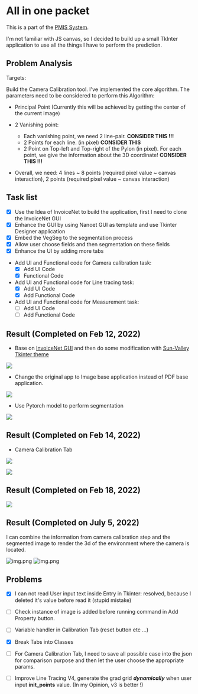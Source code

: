 # All in one packet

This is a part of the [PMIS System](http://pmisptc2.com.vn:3000/login).


I'm not familiar with JS canvas, so I decided to build up a small TkInter application to use all the things I have 
to perform the prediction. 

## Problem Analysis
Targets:

Build the Camera Calibration tool. I've implemented the core algorithm. The parameters need to be considered to
perform this Algorithm:
  * Principal Point (Currently this will be achieved by getting the center of the current image)
  * 2 Vanishing point:
    * Each vanishing point, we need 2 line-pair. **CONSIDER THIS !!!**
    * 2 Points for each line. (in pixel) **CONSIDER THIS**
    * 2 Point on Top-left and Top-right of the Pylon (in pixel). For each point, we give the information about the 3D coordinate! **CONSIDER THIS !!!**

  * Overall, we need: 4 lines ~ 8 points (required pixel value ~ canvas interaction), 2 points (required pixel value ~ canvas interaction) 



## Task list
- [x] Use the Idea of InvoiceNet to build the application, first I need to clone the InvoiceNet GUI
- [x] Enhance the GUI by using Nanoet GUI as template and use Tkinter Designer application
- [x] Embed the VegSeg to the segmentation process
- [x] Allow user choose fields and then segmentation on these fields
- [x] Enhance the UI by adding more tabs

* Add UI and Functional code for Camera calibration task:
  - [x] Add UI Code
  - [x] Functional Code
* Add UI and Functional code for Line tracing task:
  - [x] Add UI Code 
  - [x] Add Functional Code  
* Add UI and Functional code for Measurement task:
  - [ ] Add UI Code
  - [ ] Add Functional Code

## Result (Completed on Feb 12, 2022)
* Base on [InvoiceNet GUI](https://github.com/naiveHobo/InvoiceNet) and then do some modification with [Sun-Valley Tkinter theme](https://github.com/rdbende/Sun-Valley-ttk-theme)

![](./readme_images/im1.png)

* Change the original app to Image base application instead of PDF base application.

![](./readme_images/im2.png)

* Use Pytorch model to perform segmentation

![](./readme_images/im3.png)


## Result (Completed on Feb 14, 2022)
* Camera Calibration Tab

![](./readme_images/im4.png)

![](./readme_images/im5.png)

## Result (Completed on Feb 18, 2022)

![](./readme_images/im6.png)


## Result (Completed on July 5, 2022)

I can combine the information from camera calibration step and the segmented image to render the 3d of the environment 
where the camera is located. 

![img.png](readme_images/img_7.png)
![img.png](readme_images/img_8.png)


## Problems
- [x] I can not read User input text inside Entry in Tkinter: resolved, because I deleted it's value before read it (stupid mistake)
- [ ] Check instance of image is added before running command in Add Property button.
- [ ] Variable handler in Calibration Tab (reset button etc ...)
- [x] Break Tabs into Classes 
- [ ] For Camera Calibration Tab, I need to save all possible case into the json for comparison purpose and then let the user choose
the appropriate params.
- [ ] Improve Line Tracing V4, generate the grad grid **_dynamically_** when user input **init_points** value. (In my Opinion, v3 is better !)

